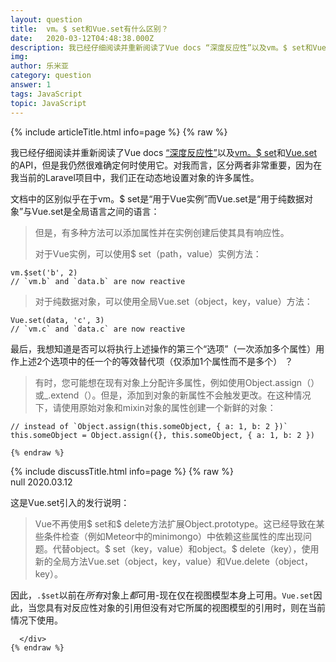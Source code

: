 ```yaml
---
layout: question
title:  vm。$ set和Vue.set有什么区别？
date:   2020-03-12T04:48:38.000Z
description: 我已经仔细阅读并重新阅读了Vue docs “深度反应性”以及vm。$ set和Vue.set的API，但是我仍然很难确定何时使用它。对我而言，区分两者非...
img: 
author: 乐米亚
category: question
answer: 1
tags: JavaScript
topic: JavaScript
---
```

<div class="article-root">
  <div class="article">
    {% include articleTitle.html info=page %}
    {% raw %}
    <div class="article-content"><p><font style="vertical-align: inherit;"><font style="vertical-align: inherit;">我已经仔细阅读并重新阅读了Vue docs </font></font><a href="http://vuejs.org/guide/reactivity.html#Change-Detection-Caveats" rel="noreferrer"><font style="vertical-align: inherit;"><font style="vertical-align: inherit;">“深度反应性”</font></font></a><font style="vertical-align: inherit;"><font style="vertical-align: inherit;">以及</font></font><a href="http://vuejs.org/api/#vm-set" rel="noreferrer"><font style="vertical-align: inherit;"><font style="vertical-align: inherit;">vm。$ set</font></font></a><font style="vertical-align: inherit;"><font style="vertical-align: inherit;">和</font></font><a href="http://vuejs.org/api/#Vue-set" rel="noreferrer"><font style="vertical-align: inherit;"><font style="vertical-align: inherit;">Vue.set</font></font></a><font style="vertical-align: inherit;"><font style="vertical-align: inherit;">的API，</font><font style="vertical-align: inherit;">但是我仍然很难确定何时使用它。</font><font style="vertical-align: inherit;">对我而言，区分两者非常重要，因为在我当前的Laravel项目中，我们正在动态地设置对象的许多属性。  </font></font></p>

<p><font style="vertical-align: inherit;"><font style="vertical-align: inherit;">文档中的区别似乎在于vm。$ set是“用于Vue实例”而Vue.set是“用于纯数据对象”与Vue.set是全局语言之间的语言：</font></font></p>

<blockquote>
  <p><font style="vertical-align: inherit;"><font style="vertical-align: inherit;">但是，有多种方法可以添加属性并在实例创建后使其具有响应性。</font></font></p>
  
  <p><font style="vertical-align: inherit;"><font style="vertical-align: inherit;">对于Vue实例，可以使用$ set（path，value）实例方法：</font></font></p>
</blockquote>

<pre><code>vm.$set('b', 2)<font></font>
// `vm.b` and `data.b` are now reactive<font></font>
</code></pre>

<blockquote>
  <p><font style="vertical-align: inherit;"><font style="vertical-align: inherit;">对于纯数据对象，可以使用全局Vue.set（object，key，value）方法：</font></font></p>
</blockquote>

<pre><code>Vue.set(data, 'c', 3)<font></font>
// `vm.c` and `data.c` are now reactive<font></font>
</code></pre>

<p><font style="vertical-align: inherit;"><font style="vertical-align: inherit;">最后，我想知道是否可以将执行上述操作的第三个“选项”（一次添加多个属性）用作上述2个选项中的任一个的等效替代项（仅添加1个属性而不是多个） ？  </font></font></p>

<blockquote>
  <p><font style="vertical-align: inherit;"><font style="vertical-align: inherit;">有时，您可能想在现有对象上分配许多属性，例如使用Object.assign（）或_.extend（）。</font><font style="vertical-align: inherit;">但是，添加到对象的新属性不会触发更改。</font><font style="vertical-align: inherit;">在这种情况下，请使用原始对象和mixin对象的属性创建一个新鲜的对象：</font></font></p>
</blockquote>

<pre><code>// instead of `Object.assign(this.someObject, { a: 1, b: 2 })`<font></font>
this.someObject = Object.assign({}, this.someObject, { a: 1, b: 2 })<font></font>
</code></pre></div>
    {% endraw %}
  </div>

  <div class="discuss-wrapper">
    {% include discussTitle.html info=page %}
    {% raw %}
    <div class="discuss-item">
        <div class="discuss-parent">
          <div class="discuss-meta">
            <span class="discuss-user">null</span>
            <span class="discuss-time">2020.03.12</span>
          </div>
          <div class="discuss-comment"><p><font style="vertical-align: inherit;"><font style="vertical-align: inherit;">这是Vue.set引入的发行说明：</font></font></p>

<blockquote>
  <p><font style="vertical-align: inherit;"><font style="vertical-align: inherit;">Vue不再使用$ set和$ delete方法扩展Object.prototype。</font><font style="vertical-align: inherit;">这已经导致在某些条件检查（例如Meteor中的minimongo）中依赖这些属性的库出现问题。</font><font style="vertical-align: inherit;">代替object。$ set（key，value）和object。$ delete（key），使用新的全局方法Vue.set（object，key，value）和Vue.delete（object，key）。</font></font></p>
</blockquote>

<p><font style="vertical-align: inherit;"><font style="vertical-align: inherit;">因此，</font></font><code>.$set</code><font style="vertical-align: inherit;"><font style="vertical-align: inherit;">以前在</font></font><em><font style="vertical-align: inherit;"><font style="vertical-align: inherit;">所有</font></font></em><font style="vertical-align: inherit;"><font style="vertical-align: inherit;">对象</font><font style="vertical-align: inherit;">上</font><em><font style="vertical-align: inherit;">都</font></em><font style="vertical-align: inherit;">可用</font><font style="vertical-align: inherit;">-现在仅在视图模型本身上可用。</font></font><code>Vue.set</code><font style="vertical-align: inherit;"><font style="vertical-align: inherit;">因此，当您具有对反应性对象的引用但没有对它所属的视图模型的引用时，则在当前情况下使用。</font></font></p></div>
        </div>
        
      </div>
    {% endraw %}
  </div>
<div>
